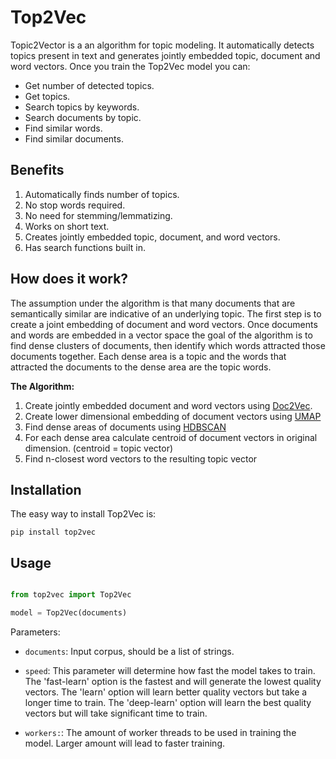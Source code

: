 Top2Vec
=======

Topic2Vector is a an algorithm for topic modeling. It automatically detects topics present in text
and generates jointly embedded topic, document and word vectors. Once you train the Top2Vec model 
you can:
* Get number of detected topics.
* Get topics.
* Search topics by keywords.
* Search documents by topic.
* Find similar words.
* Find similar documents.

Benefits
--------
1. Automatically finds number of topics.
2. No stop words required.
3. No need for stemming/lemmatizing.
4. Works on short text.
5. Creates jointly embedded topic, document, and word vectors. 
6. Has search functions built in.

How does it work?
-----------------

The assumption under the algorithm is that many documents that are semantically similar 
are indicative of an underlying topic. The first step is to create a joint embedding of 
document and word vectors. Once documents and words are embedded in a vector 
space the goal of the algorithm is to find dense clusters of documents, then identify which 
words attracted those documents together. Each dense area is a topic and the words that
attracted the documents to the dense area are the topic words.

**The Algorithm:**

1. Create jointly embedded document and word vectors using [Doc2Vec](https://radimrehurek.com/gensim/models/doc2vec.html). 
2. Create lower dimensional embedding of document vectors using [UMAP](https://github.com/lmcinnes/umap)
3. Find dense areas of documents using [HDBSCAN](https://github.com/scikit-learn-contrib/hdbscan)
4. For each dense area calculate centroid of document vectors in original dimension. (centroid = topic vector)
5. Find n-closest word vectors to the resulting topic vector


Installation
------------

The easy way to install Top2Vec is:

    pip install top2vec


Usage
-----

```python

from top2vec import Top2Vec

model = Top2Vec(documents)
```
Parameters:

 - ``documents``: Input corpus, should be a list of strings.

 -  ``speed``: This parameter will determine how fast the model takes to train. 
    The 'fast-learn' option is the fastest and will generate the lowest quality
    vectors. The 'learn' option will learn better quality vectors but take a longer
    time to train. The 'deep-learn' option will learn the best quality vectors but 
    will take significant time to train.

 -  ``workers:``: The amount of worker threads to be used in training the model. Larger
    amount will lead to faster training.

